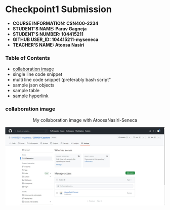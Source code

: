 # Checkpoint1 Submission

- **COURSE INFORMATION: CSN400-2234**
- **STUDENT’S NAME: Parav Gagneja**
- **STUDENT'S NUMBER: 104415211**
- **GITHUB USER_ID: 104415211-myseneca** 
- **TEACHER’S NAME: Atoosa Nasiri**

### Table of Contents
- [collaboration image](#collaboration-image)
- single line code snippet
- multi line code snippet (preferably bash script"
- sample json objects
- sample table
- sample hyperlink

### collaboration image
<p align="center">My collaboration image with AtoosaNasiri-Seneca</p>

<img src="Collaboration.jpg"
     alt="Repository Collaboration Image"
     title="Repository Collaboration"
     style="float: left; margin-right: 10px;" />

